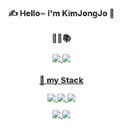 <div align="center">
 
 ### ✍ Hello~ I'm KimJongJo 🙂


### 📔📒📚
<p>
 <a href="https://velog.io/@desk1614/posts"><img src="https://img.shields.io/badge/velog-20C997?style=for-the-badge&logo=velog&logoColor=white">
 <a href="https://github.com/KimJongJo" target="_blank"><img src="https://img.shields.io/badge/Github-181717?style=for-the-badge&logo=github&logoColor=white">
</p>



### 💪 my Stack

<p>
  <img src="https://img.shields.io/badge/HTML-E34F26?style=for-the-badge&logo=html5&logoColor=white">
  <img src="https://img.shields.io/badge/CSS-1572B6?style=for-the-badge&logo=css3&logoColor=white">
  <img src="https://img.shields.io/badge/JavaScript-F7DF1E?style=for-the-badge&logo=javascript&logoColor=white">  
</p>
<p>
  <img src="https://img.shields.io/badge/Java-007396?style=for-the-badge&logo=Java&logoColor=white">
  <img src="https://img.shields.io/badge/Oracle-F80000?style=for-the-badge&logo=oracle&logoColor=white">
</p>
 
</div>

